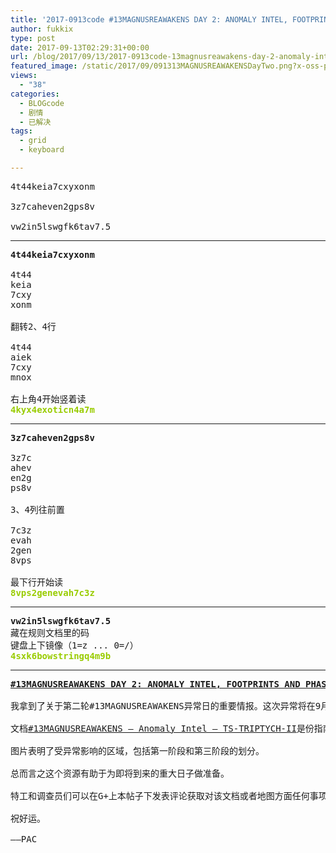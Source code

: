 ```yaml
---
title: '2017-0913code #13MAGNUSREAWAKENS DAY 2: ANOMALY INTEL, FOOTPRINTS AND PHASE MAPS'
author: fukkix
type: post
date: 2017-09-13T02:29:31+00:00
url: /blog/2017/09/13/2017-0913code-13magnusreawakens-day-2-anomaly-intel-footprints-and-phase-maps/
featured_image: /static/2017/09/091313MAGNUSREAWAKENSDayTwo.png?x-oss-process=image/resize,m_fill,w_700,h_220
views:
  - "38"
categories:
  - BLOGcode
  - 剧情
  - 已解决
tags:
  - grid
  - keyboard

---
```

<pre>4t44keia7cxyxonm

3z7caheven2gps8v

vw2in5lswgfk6tav7.5<!--more--></pre>

* * *

<pre><strong>4t44keia7cxyxonm

</strong>4t44
keia
7cxy
xonm

翻转2、4行

4t44
aiek
7cxy
mnox

右上角4开始竖着读<strong>
<span style="color: #99cc00;">4kyx4exoticn4a7m</span></strong></pre>

* * *

<pre><strong>3z7caheven2gps8v

</strong>3z7c
ahev
en2g
ps8v

3、4列往前置

7c3z
evah
2gen
8vps

最下行开始读<strong>
<span style="color: #99cc00;">8vps2genevah7c3z</span></strong></pre>

* * *

<pre><strong>vw2in5lswgfk6tav7.5
</strong>藏在规则文档里的码<strong>
</strong>键盘上下镜像（1=z ... 0=/）<strong>
<span style="color: #99cc00;">4sxk6bowstringq4m9b</span></strong></pre>

* * *

<pre><strong><a href="http://investigate.ingress.com/2017/09/13/13magnusreawakens-day-2-anomaly-intel-footprints-and-phase-maps/">#13MAGNUSREAWAKENS DAY 2: ANOMALY INTEL, FOOTPRINTS AND PHASE MAPS</a>

</strong>我拿到了关于第二轮#13MAGNUSREAWAKENS异常日的重要情报。这次异常将在9月23日开启。

文档<a href="https://docs.google.com/document/d/1ZFXal3lkNzXRAH8nCTAp41gFRLlYBdOMIPj--F0_3AU/edit">#13MAGNUSREAWAKENS — Anomaly Intel — TS-TRIPTYCH-II</a>是份指南，详细解释了异常的构成，特工个人或者小组乃至整个阵营如何控制它。也揭示了这些异常的结果会对我们的世界产生怎样的影响……

图片表明了受异常影响的区域，包括第一阶段和第三阶段的划分。

总而言之这个资源有助于为即将到来的重大日子做准备。

特工和调查员们可以在G+上本帖子下发表评论获取对该文档或者地图方面任何事项的解释，只有+Ingress的回答属于官方回复。

祝好运。

——PAC</pre>